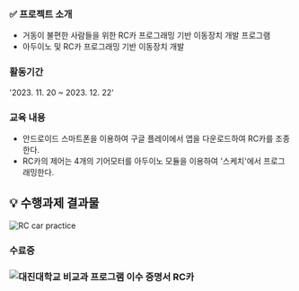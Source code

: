 ###  ✅ 프로젝트 소개
- 거동이 불편한 사람들을 위한 RC카 프로그래밍 기반 이동장치 개발 프로그램
- 아두이노 및 RC카 프로그래밍 기반 이동장치 개발

### 활동기간
'2023. 11. 20 ~ 2023. 12. 22'

### 교육 내용
- 안드로이드 스마트폰을 이용하여 구글 플레이에서 앱을 다운로드하여 RC카를 조종한다.
- RC카의 제어는 4개의 기어모터를 아두이노 모듈을 이용하여 '스케치'에서 프로그래밍한다.


## 💡 수행과제 결과물
![RC car practice](https://github.com/user-attachments/assets/e1cac0f1-3777-4d52-95f8-4738a59b888e)


### 수료증
### ![대진대학교 비교과 프로그램 이수 증명서 RC카 ](https://github.com/user-attachments/assets/2833dc48-d0ff-4163-8620-844ff47cfd60)
